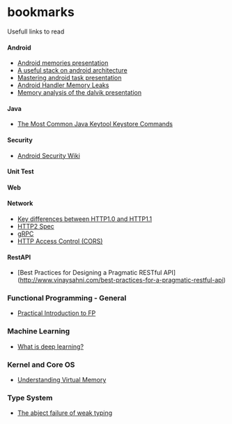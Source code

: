 # bookmarks
Usefull links to read


#### Android
- [Android memories presentation](https://speakerdeck.com/romainguy/android-memories)
- [A useful stack on android architecture](http://saulmm.github.io/2015/02/02/A%20useful%20stack%20on%20android%20%231,%20architecture/?utm_term=0_4eb677ad19-95a2a28863-337838825&utm_content=buffere9dec&utm_medium=social&utm_source=twitter.com&utm_campaign=buffer)
- [Mastering android task presentation](http://www.slideshare.net/RanNachmany/manipulating-android-tasks-and-back-stack)
- [Android Handler Memory Leaks](https://techblog.badoo.com/blog/2014/08/28/android-handler-memory-leaks?utm_content=bufferd5f63&utm_medium=social&utm_source=twitter.com&utm_campaign=buffer)
- [Memory analysis of the dalvik presentation](http://www.slideshare.net/SOURCEConference/forensic-memory-analysis-of-androids-dalvik-virtual-machine)

#### Java
- [The Most Common Java Keytool Keystore Commands](https://www.sslshopper.com/article-most-common-java-keytool-keystore-commands.html)

#### Security
- [Android Security Wiki](https://androidsecuritywiki.com/)
 
#### Unit Test

#### Web

#### Network
- [Key differences between HTTP1.0 and HTTP1.1](http://www8.org/w8-papers/5c-protocols/key/key.html)
- [HTTP2 Spec](http://http2.github.io/http2-spec/index.html)
- [gRPC](https://github.com/grpc/grpc-common)
- [HTTP Access Control (CORS)](https://developer.mozilla.org/en-US/docs/Web/HTTP/Access_control_CORS)

#### RestAPI
- [Best Practices for Designing a Pragmatic RESTful API] (http://www.vinaysahni.com/best-practices-for-a-pragmatic-restful-api)

### Functional Programming - General
- [Practical Introduction to FP](http://maryrosecook.com/blog/post/a-practical-introduction-to-functional-programming)

### Machine Learning
- [What is deep learning?](http://getprismatic.com/story/1421371580482)

### Kernel and Core OS
- [Understanding Virtual Memory](http://www.redhat.com/magazine/001nov04/features/vm/)

### Type System
- [The abject failure of weak typing](http://techblog.realestate.com.au/the-abject-failure-of-weak-typing/)
